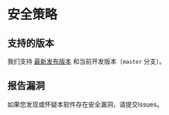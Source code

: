 # 安全策略

## 支持的版本

我们支持 [最新发布版本](https://github.com/Linux-K-Git/XDo-UI/releases/latest) 和当前开发版本（`master` 分支）。

## 报告漏洞

如果您发现或怀疑本软件存在安全漏洞，请提交Issues。
